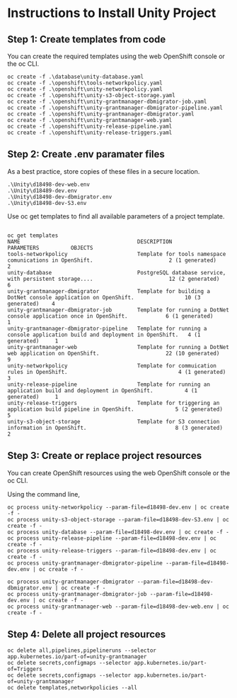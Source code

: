 # Instructions to Install Unity Project

## Step 1: Create templates from code

You can create the required templates using the web OpenShift console or the oc CLI.
```
oc create -f .\database\unity-database.yaml
oc create -f .\openshift\tools-networkpolicy.yaml
oc create -f .\openshift\unity-networkpolicy.yaml
oc create -f .\openshift\unity-s3-object-storage.yaml
oc create -f .\openshift\unity-grantmanager-dbmigrator-job.yaml
oc create -f .\openshift\unity-grantmanager-dbmigrator-pipeline.yaml
oc create -f .\openshift\unity-grantmanager-dbmigrator.yaml
oc create -f .\openshift\unity-grantmanager-web.yaml
oc create -f .\openshift\unity-release-pipeline.yaml
oc create -f .\openshift\unity-release-triggers.yaml
```

## Step 2: Create .env paramater files

As a best practice, store copies of these files in a secure location.
```
.\Unity\d18498-dev-web.env
.\Unity\d18489-dev.env
.\Unity\d18498-dev-dbmigrator.env
.\Unity\d18498-dev-S3.env
```
Use oc get templates to find all available parameters of a project template.
```

oc get templates
NAME                                     DESCRIPTION                                                                     PARAMETERS          OBJECTS
tools-networkpolicy                      Template for tools namespace comunications in OpenShift.                        2 (1 generated)     2
unity-database                           PostgreSQL database service, with persistent storage....                        12 (2 generated)    6
unity-grantmanager-dbmigrator            Template for building a DotNet console application on OpenShift.                10 (3 generated)    4
unity-grantmanager-dbmigrator-job        Template for running a DotNet console application once in OpenShift.            6 (1 generated)     1
unity-grantmanager-dbmigrator-pipeline   Template for running a console application build and deployment in OpenShift.   4 (1 generated)     1
unity-grantmanager-web                   Template for running a DotNet web application on OpenShift.                     22 (10 generated)   9
unity-networkpolicy                      Template for commuication rules in OpenShift.                                   4 (1 generated)     3
unity-release-pipeline                   Template for running an application build and deployment in OpenShift.          4 (1 generated)     1
unity-release-triggers                   Template for triggering an application build pipeline in OpenShift.             5 (2 generated)     5
unity-s3-object-storage                  Template for S3 connection information in OpenShift.                            8 (3 generated)     2
```

## Step 3: Create or replace project resources

You can create OpenShift resources using the web OpenShift console or the oc CLI.

Using the command line,
```
oc process unity-networkpolicy --param-file=d18498-dev.env | oc create -f -
oc process unity-s3-object-storage --param-file=d18498-dev-S3.env | oc create -f -
oc process unity-database --param-file=d18498-dev.env | oc create -f -
oc process unity-release-pipeline --param-file=d18498-dev.env | oc create -f -
oc process unity-release-triggers --param-file=d18498-dev.env | oc create -f -
oc process unity-grantmanager-dbmigrator-pipeline --param-file=d18498-dev.env | oc create -f -

oc process unity-grantmanager-dbmigrator --param-file=d18498-dev-dbmigrator.env | oc create -f -
oc process unity-grantmanager-dbmigrator-job --param-file=d18498-dev.env | oc create -f -
oc process unity-grantmanager-web --param-file=d18498-dev-web.env | oc create -f -
```
## Step 4: Delete all project resources

```oc delete all,eventlisteners,triggerbinding,triggertemplates,pipelines --selector app.kubernetes.io/part-of=Triggers 
oc delete all,pipelines,pipelineruns --selector app.kubernetes.io/part-of=unity-grantmanager
oc delete secrets,configmaps --selector app.kubernetes.io/part-of=Triggers
oc delete secrets,configmaps --selector app.kubernetes.io/part-of=unity-grantmanager 
oc delete templates,networkpolicies --all
```
